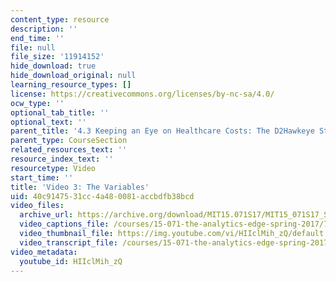 ```yaml
---
content_type: resource
description: ''
end_time: ''
file: null
file_size: '11914152'
hide_download: true
hide_download_original: null
learning_resource_types: []
license: https://creativecommons.org/licenses/by-nc-sa/4.0/
ocw_type: ''
optional_tab_title: ''
optional_text: ''
parent_title: '4.3 Keeping an Eye on Healthcare Costs: The D2Hawkeye Story '
parent_type: CourseSection
related_resources_text: ''
resource_index_text: ''
resourcetype: Video
start_time: ''
title: 'Video 3: The Variables'
uid: 40c91475-31cc-4a48-0081-accbdfb38bcd
video_files:
  archive_url: https://archive.org/download/MIT15.071S17/MIT15_071S17_Session_4.3.05_300k.mp4
  video_captions_file: /courses/15-071-the-analytics-edge-spring-2017/7f436cffef735f18b524a002fef5758e_HIIclMih_zQ.vtt
  video_thumbnail_file: https://img.youtube.com/vi/HIIclMih_zQ/default.jpg
  video_transcript_file: /courses/15-071-the-analytics-edge-spring-2017/a1688e59c55f6210fbd4cf15d1aee3b9_HIIclMih_zQ.pdf
video_metadata:
  youtube_id: HIIclMih_zQ
---
```

